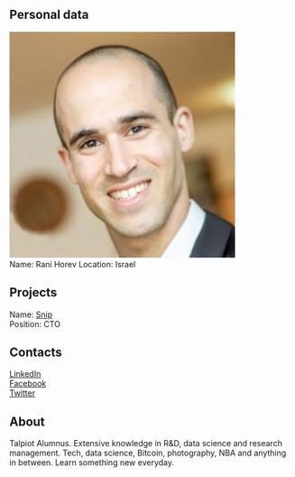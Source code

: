 ## Personal data
![ photo](../people/photo/rani_horev.jpg)  
Name: Rani Horev
Location: Israel   
## Projects 
Name: [Snip](../projects/snip.md)   
Position: CTO  
## Contacts
[LinkedIn](https://www.linkedin.com/in/rani-horev-a811a455)  
[Facebook](https://www.facebook.com/rani.horev)  
[Twitter](https://twitter.com/HorevRani)  
## About
Talpiot Alumnus. Extensive knowledge in R&D, data science and research management.  Tech, data science, Bitcoin, photography, NBA and anything in between. Learn something new everyday.  